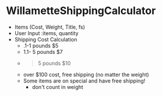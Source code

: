 WillametteShippingCalculator
============================
* Items (Cost, Weight, Title, fs)
* User Input :items, quantity
* Shipping Cost Calculation
  * .1-1 pounds $5
  * 1.1- 5 pounds $7
  * > 5 pounds $10
  * over $100 cost, free shipping (no matter the weight)
  * Some items are on special and have free shipping!
    * don't count in weight
